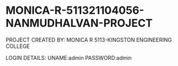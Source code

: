 # MONICA-R-511321104056-NANMUDHALVAN-PROJECT

PROJECT CREATED BY:
MONICA R 
5113-KINGSTON ENGINEERING COLLEGE

LOGIN DETAILS:
UNAME:admin 
PASSWORD:admin
